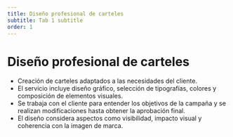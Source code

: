 ```yaml
---
title: Diseño profesional de carteles
subtitle: Tab 1 subtitle
order: 1
---
```


<h1 class="text-4xl">Diseño profesional de carteles</h1>

<ul>
  <li>Creación de carteles adaptados a las necesidades del cliente.</li>
  <li>El servicio incluye diseño gráfico, selección de tipografías, colores y composición de elementos visuales.</li>
  <li>Se trabaja con el cliente para entender los objetivos de la campaña y se realizan modificaciones hasta obtener la aprobación final.</li>
  <li>El diseño considera aspectos como visibilidad, impacto visual y coherencia con la imagen de marca.</li>
</ul>
